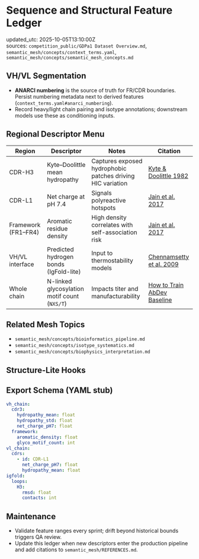 # Sequence and Structural Feature Ledger

updated_utc: 2025-10-05T13:10:00Z  
sources: `competition_public/GDPa1 Dataset Overview.md`, `semantic_mesh/concepts/context_terms.yaml`, `semantic_mesh/concepts/semantic_mesh_concepts.md`

## VH/VL Segmentation
- **ANARCI numbering** is the source of truth for FR/CDR boundaries. Persist numbering metadata next to derived features (`context_terms.yaml#anarci_numbering`).
- Record heavy/light chain pairing and isotype annotations; downstream models use these as conditioning inputs.

## Regional Descriptor Menu
| Region | Descriptor | Notes | Citation |
| --- | --- | --- | --- |
| CDR-H3 | Kyte–Doolittle mean hydropathy | Captures exposed hydrophobic patches driving HIC variation | [Kyte & Doolittle 1982](./competition_target_alignment.md#references) |
| CDR-L1 | Net charge at pH 7.4 | Signals polyreactive hotspots | [Jain et al. 2017](./competition_target_alignment.md#references) |
| Framework (FR1–FR4) | Aromatic residue density | High density correlates with self-association risk | [Jain et al. 2017](./competition_target_alignment.md#references) |
| VH/VL interface | Predicted hydrogen bonds (IgFold-lite) | Input to thermostability models | [Chennamsetty et al. 2009](./competition_target_alignment.md#references) |
| Whole chain | N-linked glycosylation motif count (`NXS/T`) | Impacts titer and manufacturability | [How to Train AbDev Baseline](./competition_target_alignment.md#references) |


## Related Mesh Topics
- `semantic_mesh/concepts/bioinformatics_pipeline.md`
- `semantic_mesh/concepts/isotype_systematics.md`
- `semantic_mesh/concepts/biophysics_interpretation.md`
## Structure-Lite Hooks

## Export Schema (YAML stub)
```yaml
vh_chain:
  cdr3:
    hydropathy_mean: float
    hydropathy_std: float
    net_charge_pH7: float
  framework:
    aromatic_density: float
    glyco_motif_count: int
vl_chain:
  cdrs:
    - id: CDR-L1
      net_charge_pH7: float
      hydropathy_mean: float
igfold:
  loops:
    H3:
      rmsd: float
      contacts: int
```

## Maintenance
- Validate feature ranges every sprint; drift beyond historical bounds triggers QA review.
- Update this ledger when new descriptors enter the production pipeline and add citations to `semantic_mesh/REFERENCES.md`.
